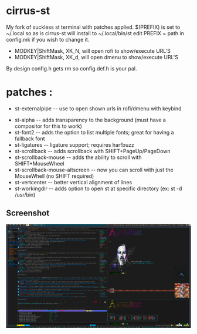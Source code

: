 # cirrus-st
My fork of suckless st terminal with patches applied.
 $(PREFIX) is set to ~/.local so as is cirrus-st will install to ~/.local/bin/st
 edit PREFIX = path in config.mk if you wish to change it.
+ MODKEY|ShiftMask,  XK_N,   will open rofi to show/execute URL'S
+ MODKEY|ShiftMask,  XK_d,   will open dmenu to show/execute URL'S

 By design config.h gets rm so config.def.h is your pal.



# patches :
* st-externalpipe -- use to open shown urls in rofi/dmenu with keybind
+ st-alpha -- adds transparency to the background (must have a compositor for this to work)
+ st-font2 -- adds the option to list multiple fonts; great for having a fallback font
+ st-ligatures -- ligature support; requires harfbuzz
+ st-scrollback -- adds scrollback with SHIFT+PageUp/PageDown
+ st-scrollback-mouse -- adds the ability to scroll with SHIFT+MouseWheel
+ st-scrollback-mouse-altscreen -- now you can scroll with just the MouseWhell (no SHIFT required)
+ st-vertcenter -- better vertical alignment of lines
+ st-workingdir -- adds option to open st at specific directory (ex: st -d /usr/bin)

Screenshot
----------------------------
![Screenshot](/screenshot.png)
